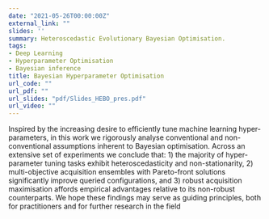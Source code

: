 ```yaml
---
date: "2021-05-26T00:00:00Z"
external_link: ""
slides: ''
summary: Heteroscedastic Evolutionary Bayesian Optimisation.
tags:
- Deep Learning
- Hyperparameter Optimisation
- Bayesian inference
title: Bayesian Hyperparameter Optimisation
url_code: ""
url_pdf: ""
url_slides: "pdf/Slides_HEBO_pres.pdf"
url_video: ""
---
```


Inspired by the increasing desire to efficiently tune machine learning hyper-parameters, in this work we rigorously analyse conventional and non-conventional assumptions inherent to Bayesian optimisation. Across an extensive set of experiments we conclude that: 1) the majority of hyper-parameter tuning tasks exhibit heteroscedasticity and non-stationarity, 2) multi-objective acquisition ensembles with Pareto-front solutions significantly improve queried configurations, and 3) robust acquisition maximisation affords empirical advantages relative to its non-robust counterparts. We hope these findings may serve as guiding principles, both for practitioners and for further research in the field
